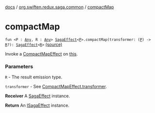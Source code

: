 [docs](../index.md) / [org.swiften.redux.saga.common](index.md) / [compactMap](./compact-map.md)

# compactMap

`fun <P : `[`Any`](https://kotlinlang.org/api/latest/jvm/stdlib/kotlin/-any/index.html)`, R : `[`Any`](https://kotlinlang.org/api/latest/jvm/stdlib/kotlin/-any/index.html)`> `[`SagaEffect`](-saga-effect/index.md)`<`[`P`](compact-map.md#P)`>.compactMap(transformer: (`[`P`](compact-map.md#P)`) -> `[`R`](compact-map.md#R)`?): `[`SagaEffect`](-saga-effect/index.md)`<`[`R`](compact-map.md#R)`>` [(source)](https://github.com/protoman92/KotlinRedux/tree/master/common/common-saga/src/main/kotlin/org/swiften/redux/saga/common/CommonExtension.kt#L134)

Invoke a [CompactMapEffect](-compact-map-effect/index.md) on [this](compact-map/-this-.md).

### Parameters

`R` - The result emission type.

`transformer` - See [CompactMapEffect.transformer](-compact-map-effect/transformer.md).

**Receiver**
A [SagaEffect](-saga-effect/index.md) instance.

**Return**
An [ISagaEffect](-i-saga-effect.md) instance.


